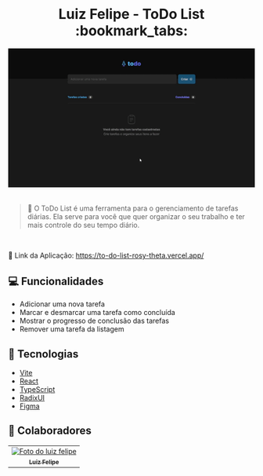 <br />

  <h1 align="center">Luiz Felipe - ToDo List :bookmark_tabs: </h1>


<div align="center"><img src="./src/assets/screenchot.gif"></div>

<br>

> :mag_right: O ToDo List é uma ferramenta para o gerenciamento de tarefas diárias. Ela serve para você que quer organizar o seu trabalho e ter mais controle do seu tempo diário.

<br>

:paperclip: Link da Aplicação: https://to-do-list-rosy-theta.vercel.app/

## :computer: Funcionalidades

- Adicionar uma nova tarefa
- Marcar e desmarcar uma tarefa como concluída
- Mostrar o progresso de conclusão das tarefas
- Remover uma tarefa da listagem

## :rocket: Tecnologias

- [Vite](https://vitejs.dev/)
- [React](https://pt-br.reactjs.org/)
- [TypeScript](https://www.typescriptlang.org/)
- [RadixUI](https://www.radix-ui.com/)
- [Figma](https://www.figma.com/)

## :punch: Colaboradores

<table>
  <tr>
    <td align="center">
      <a href="#">
        <img src="https://avatars.githubusercontent.com/u/75274860?s=400&u=9e5dc5aad655b35597774819531e14d9bd653775&v=4" width="160px;" alt="Foto do luiz felipe"/><br>
        <sub>
          <b>Luiz Felipe</b>
        </sub>
      </a>
    </td>
  </tr>
</table>
